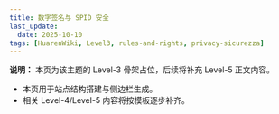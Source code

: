 ```yaml
---
title: 数字签名与 SPID 安全
last_update:
  date: 2025-10-10
tags: [HuarenWiki, Level3, rules-and-rights, privacy-sicurezza]
---
```

**说明：** 本页为该主题的 Level-3 骨架占位，后续将补充 Level-5 正文内容。

- 本页用于站点结构搭建与侧边栏生成。
- 相关 Level-4/Level-5 内容将按模板逐步补齐。

